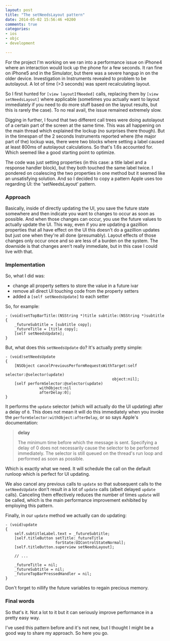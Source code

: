 ```yaml
---
layout: post
title: "The setNeedsLayout pattern"
date: 2014-05-02 15:56:46 +0200
comments: true
categories:
- ios
- objc
- development

---
```


For the project I'm working on we ran into a performance issue on iPhone4 where an interaction would lock up the phone for a few seconds. It ran fine on iPhone5 and in the Simulator, but there was a severe hangup in on the older device. Investigation in Instruments revealed to problem to be autolayout. A lot of time (>3 seconds) was spent recalculating layout.

So I first hunted for `[view layoutIfNeeded]` calls, replacing them by `[view setNeedsLayout]` where applicable (sometimes you actually want to layout immediately if you need to do more stuff based on the layout results, but this is rarely the case). To no real avail, the issue remained extremely slow.

Digging in further, I found that two different call trees were doing autolayout of a certain part of the screen at the same time. This was all happening on the main thread which explained the lockup (no surprises there though). But in the timespan of the 2 seconds Instruments reported where (the major part of the) lockup was, there were two blocks where setting a label caused at least 800ms of autolayout calculations. So that's 1.6s accounted for. Which seemed like a good starting point to optimize.

The code was just setting properties (in this case: a title label and a response handler block), but they both touched the same label twice. I pondered on coalescing the two properties in one method but it seemed like an unsatisfying solution. And so I decided to copy a pattern Apple uses too regarding UI: the 'setNeedsLayout' pattern.

<!-- more -->

### Approach

Basically, inside of directly updating the UI, you save the future state somewhere and then indicate you want to changes to occur as soon as possible. And when those changes can occur, you use the future values to actually update the UI. This way, even if you are updating a gazillion properties that all have effect on the UI this doesn't do a gazillion updates but just one when they're all done (presumably). Layout effects of those changes only occur once and so are less of a burden on the system. The downside is that changes aren't really immediate, but in this case I could live with that.

### Implementation

So, what I did was:

* change all property setters to store the value in a future ivar
* remove all direct UI touching code from the property setters
* added a `[self setNeedsUpdate]` to each setter

So, for example:

```objc
- (void)setTopBarTitle:(NSString *)title subtitle:(NSString *)subtitle
{
    _futureSubtitle = [subtitle copy];
    _futureTitle = [title copy];
    [self setNeedsUpdate];
}
```

But, what does this `setNeedsUpdate` do? It's actually pretty simple:

```objc
- (void)setNeedsUpdate
{
    [NSObject cancelPreviousPerformRequestsWithTarget:self
                                             selector:@selector(update)
                                               object:nil];
    [self performSelector:@selector(update)
               withObject:nil
               afterDelay:0];
}
```

It performs the `update` selector (which will actually do the UI updating) after a delay of `0`. This does not mean it will do this immediately when you invoke the `performSelector:withObject:afterDelay`, or so says Apple's documentation:

> **delay**
>
> The minimum time before which the message is sent. Specifying a delay of 0 does not necessarily cause the selector to be performed immediately. The selector is still queued on the thread's run loop and performed as soon as possible.

Which is exactly what we need. It will schedule the call on the default runloop which is perfect for UI updating.

We also cancel any previous calls to `update` so that subsequent calls to the `setNeedsUpdate` don't result in a lot of `update` calls (albeit delayed `update` calls). Canceling them effectively reduces the number of times `update` will be called, which is the main performance improvement exhibited by employing this pattern.

Finally, in our `update` method we actually can do updating:

```objc
- (void)update
{
    self.subtitleLabel.text = _futureSubtitle;
    [self.titleButton setTitle:_futureTitle
                      forState:UIControlStateNormal];
    [self.titleButton.superview setNeedsLayout];

    // ...

    _futureTitle = nil;
    _futureSubtitle = nil;
    _futureTopBarPressedHandler = nil;
}
```

Don't forget to nillify the future variables to regain precious memory.

### Final words

So that's it. Not a lot to it but it can seriously improve performance in a pretty easy way.

I've used this pattern before and it's not new, but I thought I might be a good way to share my approach. So here you go.
